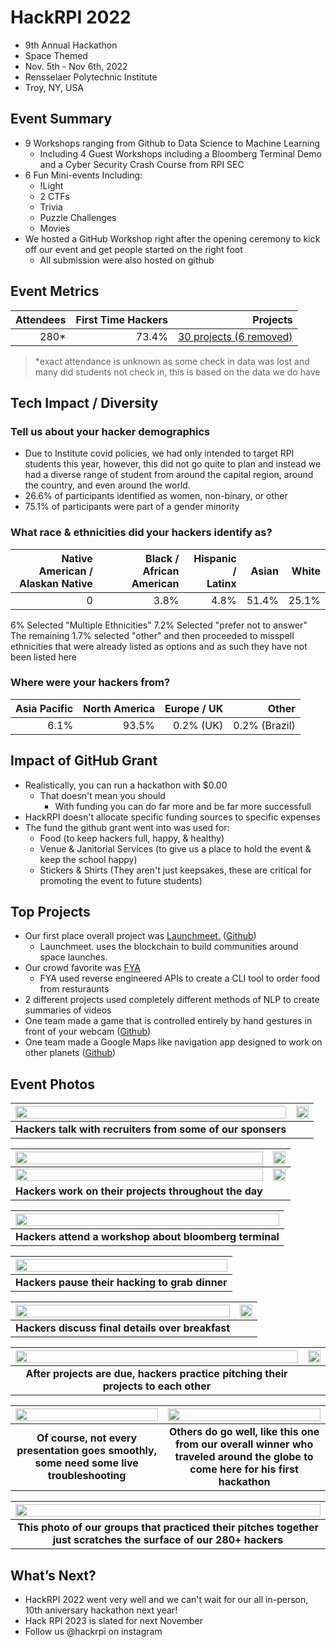# HackRPI 2022
 - 9th Annual Hackathon
 - Space Themed
 - Nov. 5th - Nov 6th, 2022 
 - Rensselaer Polytechnic Institute
 - Troy, NY, USA  

## Event Summary

- 9 Workshops ranging from Github to Data Science to Machine Learning
  - Including 4 Guest Workshops including a Bloomberg Terminal Demo and a Cyber Security Crash Course from RPI SEC
- 6 Fun Mini-events Including:
  - !Light
  - 2 CTFs
  - Trivia
  - Puzzle Challenges
  - Movies
- We hosted a GitHub Workshop right after the opening ceremony to kick off our event and get people started on the right foot
  - All submission were also hosted on github

## Event Metrics 

| Attendees |First Time Hackers| Projects|
|---------------:|--------------:|------------:|
|280*|73.4%|[30 projects (6 removed)](https://hackrpi-2022.devpost.com/project-gallery)| 
> *exact attendance is unknown as some check in data was lost and many did students not check in, this is based on the data we do have

## Tech Impact / Diversity 

### Tell us about your hacker demographics
 - Due to Institute covid policies, we had only intended to target RPI students this year, however, this did not go quite to plan and instead we had a diverse range of student from around the capital region, around the country, and even around the world. 
 - 26.6% of participants identified as women, non-binary, or other
 - 75.1% of participants were part of a gender minority

### What race & ethnicities did your hackers identify as?
| Native American / <br> Alaskan Native | Black / <br> African American | Hispanic / <br> Latinx | Asian | White |
|---------------:|--------------:|------------:|---------:|--------:|
|0|3.8%|4.8%|51.4%|25.1%|

6% Selected "Multiple Ethnicities"
7.2% Selected "prefer not to answer"
The remaining 1.7% selected "other" and then proceeded to misspell ethnicities that were already listed as options
  and as such they have not been listed here

### Where were your hackers from?
| Asia Pacific | North America | Europe / UK | Other |
|---------------:|--------------:|------------:|---------:|
|6.1%|93.5%|0.2% (UK)|0.2% (Brazil)|

## Impact of GitHub Grant
- Realistically, you can run a hackathon with $0.00
  - That doesn't mean you should
    - With funding you can do far more and be far more successfull
- HackRPI doesn't allocate specific funding sources to specific expenses
- The fund the github grant went into was used for:
  - Food (to keep hackers full, happy, & healthy)
  - Venue & Janitorial Services (to give us a place to hold the event & keep the school happy)
  - Stickers & Shirts (They aren't just keepsakes, these are critical for promoting the event to future students)

## Top Projects

- Our first place overall project was [Launchmeet.](https://devpost.com/software/launchmeet-0k34ls) ([Github](https://github.com/jolow99/HackRPI))
  - Launchmeet. uses the blockchain to build communities around space launches.
- Our crowd favorite was [FYA](https://devpost.com/software/fya)
  - FYA used reverse engineered APIs to create a CLI tool to order food from resturaunts
- 2 different projects used completely different methods of NLP to create summaries of videos
- One team made a game that is controlled entirely by hand gestures in front of your webcam ([Github](https://github.com/ethanz2003/MLHHackRPI2022))
- One team made a Google Maps like navigation app designed to work on other planets ([Github](https://github.com/anaveo/cosmopilot))

## Event Photos

| <img src="https://raw.githubusercontent.com/tfinnm/GitHub-Education-Hackathon-Grant-Fund-2022/main/Hackathons_2022/images/hackrpi_recruiters.JPG" width="100%" height="auto"> | <img src="https://raw.githubusercontent.com/tfinnm/GitHub-Education-Hackathon-Grant-Fund-2022/main/Hackathons_2022/images/hackrpi_sponsers.JPG" width="100%" height="auto"> |
|:--:|:--:|
| <b> Hackers talk with recruiters from some of our sponsers </b>|

| <img src="https://raw.githubusercontent.com/tfinnm/GitHub-Education-Hackathon-Grant-Fund-2022/main/Hackathons_2022/images/hackrpi_working1.JPG" width="100%" height="auto"> | <img src="https://raw.githubusercontent.com/tfinnm/GitHub-Education-Hackathon-Grant-Fund-2022/main/Hackathons_2022/images/hackrpi_working2.JPG" width="100%" height="auto"> |
|:--:|:--:|
| <img src="https://raw.githubusercontent.com/tfinnm/GitHub-Education-Hackathon-Grant-Fund-2022/main/Hackathons_2022/images/hackrpi_working3.JPG" width="100%" height="auto"> | <img src="https://raw.githubusercontent.com/tfinnm/GitHub-Education-Hackathon-Grant-Fund-2022/main/Hackathons_2022/images/hackrpi_working4.jpg" width="100%" height="auto"> |
| <b> Hackers work on their projects throughout the day </b>|

| <img src="https://raw.githubusercontent.com/tfinnm/GitHub-Education-Hackathon-Grant-Fund-2022/main/Hackathons_2022/images/hackrpi_workshop.jpg" width="100%" height="auto"> |
|:--:|
| <b> Hackers attend a workshop about bloomberg terminal </b>|

| <img src="https://raw.githubusercontent.com/tfinnm/GitHub-Education-Hackathon-Grant-Fund-2022/main/Hackathons_2022/images/hackrpi_dinner.jpg" width="100%" height="auto"> |
|:--:|
| <b> Hackers pause their hacking to grab dinner </b>|

| <img src="https://raw.githubusercontent.com/tfinnm/GitHub-Education-Hackathon-Grant-Fund-2022/main/Hackathons_2022/images/hackrpi_coffee_meeting.jpg" width="100%" height="auto"> | <img src="https://raw.githubusercontent.com/tfinnm/GitHub-Education-Hackathon-Grant-Fund-2022/main/Hackathons_2022/images/hackrpi_working.jpg" width="100%" height="auto"> |
|:--:|:--:|
| <b> Hackers discuss final details over breakfast </b>|

| <img src="https://raw.githubusercontent.com/tfinnm/GitHub-Education-Hackathon-Grant-Fund-2022/main/Hackathons_2022/images/hackrpi_demo.jpg" width="100%" height="auto"> | <img src="https://raw.githubusercontent.com/tfinnm/GitHub-Education-Hackathon-Grant-Fund-2022/main/Hackathons_2022/images/hackrpi_demo2.jpg" width="100%" height="auto"> |
|:--:|:--:|
| <b> After projects are due, hackers practice pitching their projects to each other </b>|

| <img src="https://raw.githubusercontent.com/tfinnm/GitHub-Education-Hackathon-Grant-Fund-2022/main/Hackathons_2022/images/hackrpi_troubleshooting.JPG" width="100%" height="auto"> | <img src="https://raw.githubusercontent.com/tfinnm/GitHub-Education-Hackathon-Grant-Fund-2022/main/Hackathons_2022/images/hackrpi_winner.JPG" width="100%" height="auto"> |
|:--:|:--:|
| <b> Of course, not every presentation goes smoothly, some need some live troubleshooting </b>| <b> Others do go well, like this one from our overall winner who traveled around the globe to come here for his first hackathon </b>|

| <img src="https://raw.githubusercontent.com/tfinnm/GitHub-Education-Hackathon-Grant-Fund-2022/main/Hackathons_2022/images/hackrpi_hackers.jpg" width="100%" height="auto"> |
|:--:|
| <b> This photo of our groups that practiced their pitches together just scratches the surface of our 280+ hackers </b>|

## What’s Next?
- HackRPI 2022 went very well and we can't wait for our all in-person, 10th aniversary hackathon next year!
- Hack RPI 2023 is slated for next November
- Follow us @hackrpi on instagram
